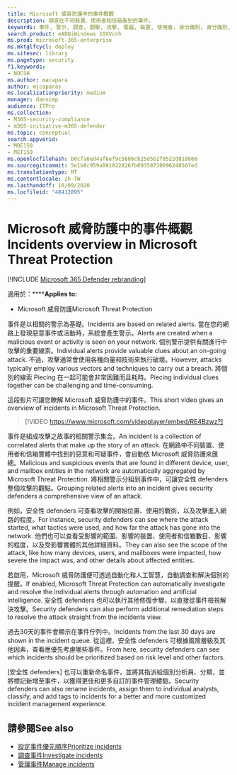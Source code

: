 ```yaml
---
title: Microsoft 威脅防護中的事件概觀
description: 調查在不同裝置、使用者和信箱看到的事件。
keywords: 事件, 警示, 調查, 關聯, 攻擊, 電腦, 裝置, 使用者, 身分識別, 身分識別, 信箱, 電子郵件, 365, microsoft, m365
search.product: eADQiWindows 10XVcnh
ms.prod: microsoft-365-enterprise
ms.mktglfcycl: deploy
ms.sitesec: library
ms.pagetype: security
f1.keywords:
- NOCSH
ms.author: macapara
author: mjcaparas
ms.localizationpriority: medium
manager: dansimp
audience: ITPro
ms.collection:
- M365-security-compliance
- m365-initiative-m365-defender
ms.topic: conceptual
search.appverid:
- MOE150
- MET150
ms.openlocfilehash: b0cfa6ed4af6ef9c5686cb25d5b2f0522d818860
ms.sourcegitcommit: 5e1b8c959a081022826fb09358730096248507ed
ms.translationtype: MT
ms.contentlocale: zh-TW
ms.lasthandoff: 10/09/2020
ms.locfileid: "48412895"
---
```

# <a name="incidents-overview-in-microsoft-threat-protection"></a><span data-ttu-id="cd934-104">Microsoft 威脅防護中的事件概觀</span><span class="sxs-lookup"><span data-stu-id="cd934-104">Incidents overview in Microsoft Threat Protection</span></span>

[!INCLUDE [Microsoft 365 Defender rebranding](../includes/microsoft-defender.md)]


<span data-ttu-id="cd934-105">適用於：\*\*\*\*</span><span class="sxs-lookup"><span data-stu-id="cd934-105">**Applies to:**</span></span>
- <span data-ttu-id="cd934-106">Microsoft 威脅防護</span><span class="sxs-lookup"><span data-stu-id="cd934-106">Microsoft Threat Protection</span></span>



<span data-ttu-id="cd934-107">事件是以相關的警示為基礎。</span><span class="sxs-lookup"><span data-stu-id="cd934-107">Incidents are based on related alerts.</span></span> <span data-ttu-id="cd934-108">當在您的網路上發現惡意事件或活動時，系統會產生警示。</span><span class="sxs-lookup"><span data-stu-id="cd934-108">Alerts are created when a malicious event or activity is seen on your network.</span></span> <span data-ttu-id="cd934-109">個別警示提供有關進行中攻擊的重要線索。</span><span class="sxs-lookup"><span data-stu-id="cd934-109">Individual alerts provide valuable clues about an on-going attack.</span></span> <span data-ttu-id="cd934-110">不過，攻擊通常會使用各種向量和技術來執行破壞。</span><span class="sxs-lookup"><span data-stu-id="cd934-110">However, attacks typically employ various vectors and techniques to carry out a breach.</span></span> <span data-ttu-id="cd934-111">將個別的線索 Piecing 在一起可能會非常困難而且耗時。</span><span class="sxs-lookup"><span data-stu-id="cd934-111">Piecing individual clues together can be challenging and time-consuming.</span></span>

<span data-ttu-id="cd934-112">這段影片可讓您瞭解 Microsoft 威脅防護中的事件。</span><span class="sxs-lookup"><span data-stu-id="cd934-112">This short video gives an overview of incidents in Microsoft Threat Protection.</span></span>
<br>

>[!VIDEO https://www.microsoft.com/videoplayer/embed/RE4Bzwz?]

<span data-ttu-id="cd934-113">事件是組成攻擊之故事的相關警示集合。</span><span class="sxs-lookup"><span data-stu-id="cd934-113">An incident is a collection of correlated alerts that make up the story of an attack.</span></span> <span data-ttu-id="cd934-114">在網路中不同裝置、使用者和信箱實體中找到的惡意和可疑事件，會自動依 Microsoft 威脅防護來匯總。</span><span class="sxs-lookup"><span data-stu-id="cd934-114">Malicious and suspicious events that are found in different device, user, and mailbox entities in the network are automatically aggregated by Microsoft Threat Protection.</span></span> <span data-ttu-id="cd934-115">將相關警示分組到事件中，可讓安全性 defenders 整個攻擊的觀點。</span><span class="sxs-lookup"><span data-stu-id="cd934-115">Grouping related alerts into an incident gives security defenders a comprehensive view of an attack.</span></span> 

<span data-ttu-id="cd934-116">例如，安全性 defenders 可查看攻擊的開始位置、使用的戰術，以及攻擊進入網路的程度。</span><span class="sxs-lookup"><span data-stu-id="cd934-116">For instance, security defenders can see where the attack started, what tactics were used, and how far the attack has gone into the network.</span></span> <span data-ttu-id="cd934-117">他們也可以查看受影響的範圍、影響的裝置、使用者和信箱數目、影響的程度，以及受影響實體的其他詳細資料。</span><span class="sxs-lookup"><span data-stu-id="cd934-117">They can also see the scope of the attack, like how many devices, users, and mailboxes were impacted, how severe the impact was, and other details about affected entities.</span></span>

<span data-ttu-id="cd934-118">若啟用，Microsoft 威脅防護便可透過自動化和人工智慧，自動調查和解決個別的提醒。</span><span class="sxs-lookup"><span data-stu-id="cd934-118">If enabled, Microsoft Threat Protection can automatically investigate and resolve the individual alerts through automation and artificial intelligence.</span></span> <span data-ttu-id="cd934-119">安全性 defenders 也可以執行其他修復步驟，以直接從事件檢視解決攻擊。</span><span class="sxs-lookup"><span data-stu-id="cd934-119">Security defenders can also perform additional remediation steps to resolve the attack straight from the incidents view.</span></span> 

<span data-ttu-id="cd934-120">過去30天的事件會顯示在事件佇列中。</span><span class="sxs-lookup"><span data-stu-id="cd934-120">Incidents from the last 30 days are shown in the incident queue.</span></span> <span data-ttu-id="cd934-121">從這裡，安全性 defenders 可根據風險層級及其他因素，查看應優先考慮哪些事件。</span><span class="sxs-lookup"><span data-stu-id="cd934-121">From here, security defenders can see which incidents should be prioritized based on risk level and other factors.</span></span> 

<span data-ttu-id="cd934-122">[安全性 defenders] 也可以重新命名事件，並將其指派給個別分析員、分類，並將標記新增至事件，以獲得更佳和更多自訂的事件管理體驗。</span><span class="sxs-lookup"><span data-stu-id="cd934-122">Security defenders can also rename incidents, assign them to individual analysts, classify, and add tags to incidents for a better and more customized incident management experience.</span></span>



## <a name="see-also"></a><span data-ttu-id="cd934-123">請參閱</span><span class="sxs-lookup"><span data-stu-id="cd934-123">See also</span></span>
- [<span data-ttu-id="cd934-124">設定事件優先順序</span><span class="sxs-lookup"><span data-stu-id="cd934-124">Prioritize incidents</span></span>](incident-queue.md)
- [<span data-ttu-id="cd934-125">調查事件</span><span class="sxs-lookup"><span data-stu-id="cd934-125">Investigate incidents</span></span>](investigate-incidents.md)
- [<span data-ttu-id="cd934-126">管理事件</span><span class="sxs-lookup"><span data-stu-id="cd934-126">Manage incidents</span></span>](manage-incidents.md)
